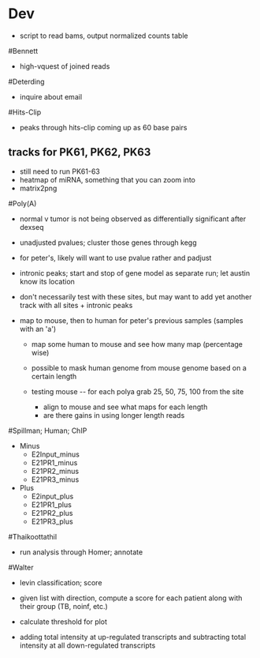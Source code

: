 # Dev

+ script to read bams, output normalized counts table

#Bennett

+ high-vquest of joined reads

#Deterding

+ inquire about email

#Hits-Clip

+ peaks through hits-clip coming up as 60 base pairs

## tracks for PK61, PK62, PK63

+ still need to run PK61-63
+ heatmap of miRNA, something that you can zoom into
+ matrix2png

#Poly(A)

+ normal v tumor is not being observed as differentially significant after dexseq
+ unadjusted pvalues; cluster those genes through kegg
+ for peter's, likely will want to use pvalue rather and padjust

+ intronic peaks; start and stop of gene model as separate run; let austin know its location
+ don't necessarily test with these sites, but may want to add yet another track with all sites + intronic peaks

+ map to mouse, then to human for peter's previous samples (samples with an 'a')
    + map some human to mouse and see how many map (percentage wise)
    + possible to mask human genome from mouse genome based on a certain length

    + testing mouse -- for each polya grab 25, 50, 75, 100 from the site
        + align to mouse and see what maps for each length
        + are there gains in using longer length reads

#Spillman; Human; ChIP

+ Minus
    + E2Input_minus
    + E21PR1_minus
    + E21PR2_minus
    + E21PR3_minus
+ Plus
    + E2input_plus
    + E21PR1_plus
    + E21PR2_plus
    + E21PR3_plus

#Thaikoottathil

+ run analysis through Homer; annotate

#Walter

+ levin classification; score
+ given list with direction, compute a score for each patient along with their group (TB, noinf, etc.)
+ calculate threshold for plot

+ adding total intensity at up-regulated transcripts and subtracting total intensity at all down-regulated transcripts
